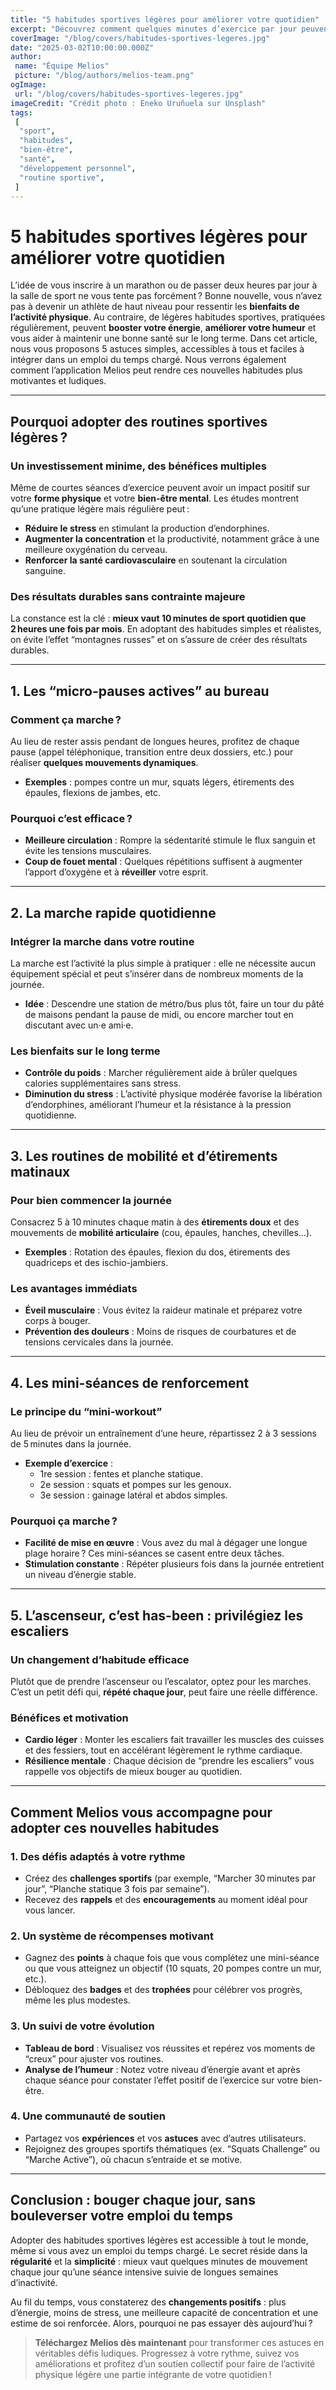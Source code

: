 ```yaml
---
title: "5 habitudes sportives légères pour améliorer votre quotidien"
excerpt: "Découvrez comment quelques minutes d’exercice par jour peuvent transformer votre énergie, votre humeur et votre bien-être global, sans bouleverser votre emploi du temps."
coverImage: "/blog/covers/habitudes-sportives-legeres.jpg"
date: "2025-03-02T10:00:00.000Z"
author:
 name: "Équipe Melios"
 picture: "/blog/authors/melios-team.png"
ogImage:
 url: "/blog/covers/habitudes-sportives-legeres.jpg"
imageCredit: "Crédit photo : Eneko Uruñuela sur Unsplash"
tags:
 [
  "sport",
  "habitudes",
  "bien-être",
  "santé",
  "développement personnel",
  "routine sportive",
 ]
---
```


# 5 habitudes sportives légères pour améliorer votre quotidien

L’idée de vous inscrire à un marathon ou de passer deux heures par jour à la salle de sport ne vous tente pas forcément ? Bonne nouvelle, vous n’avez pas à devenir un athlète de haut niveau pour ressentir les **bienfaits de l’activité physique**. Au contraire, de légères habitudes sportives, pratiquées régulièrement, peuvent **booster votre énergie**, **améliorer votre humeur** et vous aider à maintenir une bonne santé sur le long terme. Dans cet article, nous vous proposons 5 astuces simples, accessibles à tous et faciles à intégrer dans un emploi du temps chargé. Nous verrons également comment l’application Melios peut rendre ces nouvelles habitudes plus motivantes et ludiques.

---

## Pourquoi adopter des routines sportives légères ?

### Un investissement minime, des bénéfices multiples

Même de courtes séances d’exercice peuvent avoir un impact positif sur votre **forme physique** et votre **bien-être mental**. Les études montrent qu’une pratique légère mais régulière peut :

- **Réduire le stress** en stimulant la production d’endorphines.
- **Augmenter la concentration** et la productivité, notamment grâce à une meilleure oxygénation du cerveau.
- **Renforcer la santé cardiovasculaire** en soutenant la circulation sanguine.

### Des résultats durables sans contrainte majeure

La constance est la clé : **mieux vaut 10 minutes de sport quotidien que 2 heures une fois par mois**. En adoptant des habitudes simples et réalistes, on évite l’effet “montagnes russes” et on s’assure de créer des résultats durables.

---

## 1. Les “micro-pauses actives” au bureau

### Comment ça marche ?

Au lieu de rester assis pendant de longues heures, profitez de chaque pause (appel téléphonique, transition entre deux dossiers, etc.) pour réaliser **quelques mouvements dynamiques**.

- **Exemples** : pompes contre un mur, squats légers, étirements des épaules, flexions de jambes, etc.

### Pourquoi c’est efficace ?

- **Meilleure circulation** : Rompre la sédentarité stimule le flux sanguin et évite les tensions musculaires.
- **Coup de fouet mental** : Quelques répétitions suffisent à augmenter l’apport d’oxygène et à **réveiller** votre esprit.

---

## 2. La marche rapide quotidienne

### Intégrer la marche dans votre routine

La marche est l’activité la plus simple à pratiquer : elle ne nécessite aucun équipement spécial et peut s’insérer dans de nombreux moments de la journée.

- **Idée** : Descendre une station de métro/bus plus tôt, faire un tour du pâté de maisons pendant la pause de midi, ou encore marcher tout en discutant avec un·e ami·e.

### Les bienfaits sur le long terme

- **Contrôle du poids** : Marcher régulièrement aide à brûler quelques calories supplémentaires sans stress.
- **Diminution du stress** : L’activité physique modérée favorise la libération d’endorphines, améliorant l’humeur et la résistance à la pression quotidienne.

---

## 3. Les routines de mobilité et d’étirements matinaux

### Pour bien commencer la journée

Consacrez 5 à 10 minutes chaque matin à des **étirements doux** et des mouvements de **mobilité articulaire** (cou, épaules, hanches, chevilles…).

- **Exemples** : Rotation des épaules, flexion du dos, étirements des quadriceps et des ischio-jambiers.

### Les avantages immédiats

- **Éveil musculaire** : Vous évitez la raideur matinale et préparez votre corps à bouger.
- **Prévention des douleurs** : Moins de risques de courbatures et de tensions cervicales dans la journée.

---

## 4. Les mini-séances de renforcement

### Le principe du “mini-workout”

Au lieu de prévoir un entraînement d’une heure, répartissez 2 à 3 sessions de 5 minutes dans la journée.

- **Exemple d’exercice** :
  - 1re session : fentes et planche statique.
  - 2e session : squats et pompes sur les genoux.
  - 3e session : gainage latéral et abdos simples.

### Pourquoi ça marche ?

- **Facilité de mise en œuvre** : Vous avez du mal à dégager une longue plage horaire ? Ces mini-séances se casent entre deux tâches.
- **Stimulation constante** : Répéter plusieurs fois dans la journée entretient un niveau d’énergie stable.

---

## 5. L’ascenseur, c’est has-been : privilégiez les escaliers

### Un changement d’habitude efficace

Plutôt que de prendre l’ascenseur ou l’escalator, optez pour les marches. C’est un petit défi qui, **répété chaque jour**, peut faire une réelle différence.

### Bénéfices et motivation

- **Cardio léger** : Monter les escaliers fait travailler les muscles des cuisses et des fessiers, tout en accélérant légèrement le rythme cardiaque.
- **Résilience mentale** : Chaque décision de “prendre les escaliers” vous rappelle vos objectifs de mieux bouger au quotidien.

---

## Comment Melios vous accompagne pour adopter ces nouvelles habitudes

### 1. Des défis adaptés à votre rythme

- Créez des **challenges sportifs** (par exemple, “Marcher 30 minutes par jour”, “Planche statique 3 fois par semaine”).
- Recevez des **rappels** et des **encouragements** au moment idéal pour vous lancer.

### 2. Un système de récompenses motivant

- Gagnez des **points** à chaque fois que vous complétez une mini-séance ou que vous atteignez un objectif (10 squats, 20 pompes contre un mur, etc.).
- Débloquez des **badges** et des **trophées** pour célébrer vos progrès, même les plus modestes.

### 3. Un suivi de votre évolution

- **Tableau de bord** : Visualisez vos réussites et repérez vos moments de “creux” pour ajuster vos routines.
- **Analyse de l’humeur** : Notez votre niveau d’énergie avant et après chaque séance pour constater l’effet positif de l’exercice sur votre bien-être.

### 4. Une communauté de soutien

- Partagez vos **expériences** et vos **astuces** avec d’autres utilisateurs.
- Rejoignez des groupes sportifs thématiques (ex. “Squats Challenge” ou “Marche Active”), où chacun s’entraide et se motive.

---

## Conclusion : bouger chaque jour, sans bouleverser votre emploi du temps

Adopter des habitudes sportives légères est accessible à tout le monde, même si vous avez un emploi du temps chargé. Le secret réside dans la **régularité** et la **simplicité** : mieux vaut quelques minutes de mouvement chaque jour qu’une séance intensive suivie de longues semaines d’inactivité.

Au fil du temps, vous constaterez des **changements positifs** : plus d’énergie, moins de stress, une meilleure capacité de concentration et une estime de soi renforcée. Alors, pourquoi ne pas essayer dès aujourd’hui ?

> **Téléchargez Melios dès maintenant** pour transformer ces astuces en véritables défis ludiques. Progressez à votre rythme, suivez vos améliorations et profitez d’un soutien collectif pour faire de l’activité physique légère une partie intégrante de votre quotidien !
